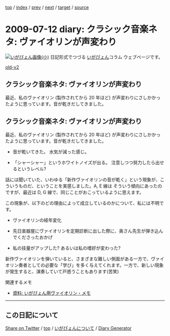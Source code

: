 [top](../index.html) 
 / [index](index.html) 
 / [prev](ig090703.html) 
 / [next](ig090714.html) 
 / [target](https://igapyon.github.io/diary/2009/ig090712.html) 
 / [source](https://github.com/igapyon/diary/blob/gh-pages/2009/ig090712.html.src.md) 

2009-07-12 diary: クラシック音楽ネタ: ヴァイオリンが声変わり
=====================================================================================================
[![いがぴょん画像(小)](https://igapyon.github.io/diary/images/iga200306s.jpg "いがぴょん")](https://igapyon.github.io/diary/memo/memoigapyon.html) 日記形式でつづる [いがぴょん](https://igapyon.github.io/diary/memo/memoigapyon.html)コラム ウェブページです。

[old-v2](ig090712-orig.html)

## クラシック音楽ネタ: ヴァイオリンが声変わり

最近、私のヴァイオリン (製作されてから 20 年ほど) が声変わりにさしかかったように思っています。音が乾きだしてきました。


## クラシック音楽ネタ: ヴァイオリンが声変わり

最近、私のヴァイオリン (製作されてから 20 年ほど) が声変わりにさしかかったように思っています。音が乾きだしてきました。

* 音が乾いてきた。
  水気が減った感じ。
  
* 「シャーシャー」というホワイトノイズが出る。
  注意しつつ努力したら出せるというレベル?

話には聞いていた、いわゆる「新作ヴァイオリンの音が乾く」という現象が、こういうものだ、ということを実感しました。A, E 線は そういう傾向にあったのですが、最近は
D, G 線で、同じことがおこっているように思えます。

この現象が、以下のどの理由によって成立しているのかについて、私には不明です。

* ヴァイオリンの経年変化
  
* 先日楽器屋にヴァイオリンを定期診断に出した際に、奥さん先生が弾き込んでくださったおかげ
  
* 私の技量がアップした? あるいは私の嗜好が変わった?

新作ヴァイオリンを弾いていると、さまざまな難しい側面がある一方で、ヴァイオリン奏者としての必要な「学び」を多く与えてくれます。一方で、新しい現象が発生すると、演奏していて戸惑うこともあります(苦笑)

関連するメモ

* [資料: いがぴょん用ヴァイオリン・メモ](../memo/memoviolin.html)

----------------------------------------------------------------------------------------------------

## この日記について

[Share on Twitter](https://twitter.com/intent/tweet?hashtags=igapyon%2Cdiary%2C%E3%81%84%E3%81%8C%E3%81%B4%E3%82%87%E3%82%93&text=%E3%82%AF%E3%83%A9%E3%82%B7%E3%83%83%E3%82%AF%E9%9F%B3%E6%A5%BD%E3%83%8D%E3%82%BF%3A+%E3%83%B4%E3%82%A1%E3%82%A4%E3%82%AA%E3%83%AA%E3%83%B3%E3%81%8C%E5%A3%B0%E5%A4%89%E3%82%8F%E3%82%8A&url=https%3A%2F%2Figapyon.github.io%2Fdiary%2F2009%2Fig090712.html) / [top](../index.html) / [いがぴょんについて](https://igapyon.github.io/diary/memo/memoigapyon.html) / [Diary Generator](https://github.com/igapyon/igapyonv3)
